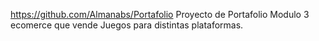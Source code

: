  https://github.com/Almanabs/Portafolio
 Proyecto de Portafolio Modulo 3 ecomerce que vende Juegos para distintas plataformas.
